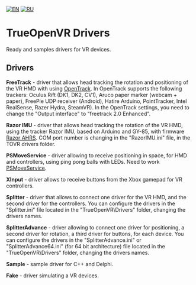 [![EN](https://user-images.githubusercontent.com/9499881/33184537-7be87e86-d096-11e7-89bb-f3286f752bc6.png)](https://github.com/TrueOpenVR/TrueOpenVR-Drivers/blob/master/README.md) [![RU](https://user-images.githubusercontent.com/9499881/27683795-5b0fbac6-5cd8-11e7-929c-057833e01fb1.png)](https://github.com/TrueOpenVR/TrueOpenVR-Drivers/blob/master/README.RU.md)
# TrueOpenVR Drivers
Ready and samples drivers for VR devices.

## Drivers
**FreeTrack** - driver that allows head tracking the rotation and positioning of the VR HMD with using [OpenTrack](https://github.com/opentrack/opentrack/). In OpenTrack supports the following trackers: Oculus Rift (DK1, DK2, CV1), Aruco paper marker (webcam + paper), FreePie UDP receiver (Android), Hatire Arduino, PointTracker, Intel RealSense, Razer Hydra, SteamVR). In the OpenTrack settings, you need to change the "Output interface" to "freetrack 2.0 Enhanced".

**Razor IMU** - driver that allows head tracking the rotation of the VR HMD, using the tracker Razor IMU, based on Arduino and GY-85, with firmware [Razor AHRS](https://github.com/Razor-AHRS/razor-9dof-ahrs/tree/master/Arduino). COM port number is changing in the "RazorIMU.ini" file, in the TOVR drivers folder.

**PSMoveService** - driver allowing to receive positioning in space, for HMD and controllers, using ping pong balls with LEDs. Need to work [PSMoveService](https://github.com/cboulay/PSMoveService).

**XInput** - driver allows to receive buttons from the Xbox gamepad for VR controllers.

**Splitter** - driver that allows to connect one driver for the VR HMD, and the second driver for the controllers. You can configure the drivers in the "Splitter.ini" file located in the "TrueOpenVR\Drivers" folder, changing the drivers names.

**SplitterAdvance** - driver allowing to connect one driver for positioning, a second driver for rotation, a third driver for buttons, for each device. You can configure the drivers in the "SplitterAdvance.ini" or "SplitterAdvance64.ini" (for 64 bit architecture) file located in the "TrueOpenVR\Drivers" folder, changing the drivers names.

**Sample** - sample driver for C++ and Delphi.

**Fake** - driver simulating a VR devices.

